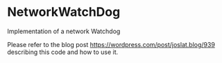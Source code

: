 # NetworkWatchDog
Implementation of a network Watchdog 

Please refer to the blog post https://wordpress.com/post/joslat.blog/939 describing this code and how to use it.
